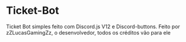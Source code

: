 # Ticket-Bot
Ticket Bot simples feito com Discord.js V12 e Discord-buttons. Feito por zZLucasGamingZz, o desenvolvedor, todos os créditos vão para ele
